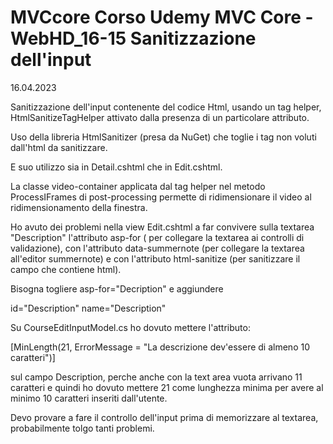 # MVCcore Corso Udemy MVC Core - WebHD_16-15 Sanitizzazione dell'input
16.04.2023

Sanitizzazione dell'input contenente del codice Html, usando un tag helper,
HtmlSanitizeTagHelper attivato dalla presenza di un particolare attributo.

Uso della libreria HtmlSanitizer (presa da NuGet) che toglie i tag non voluti
dall'html da sanitizzare.

E suo utilizzo sia in Detail.cshtml che in Edit.cshtml.

La classe video-container applicata dal tag helper nel metodo ProcessIFrames 
di post-processing permette di ridimensionare il video al ridimensionamento
della finestra.

Ho avuto dei problemi nella view Edit.cshtml a far convivere
sulla textarea "Description" l'attributo asp-for ( per collegare la textarea 
ai controlli di validazione), 
con l'attributo data-summernote (per collegare la textarea all'editor summernote)
e con l'attributo html-sanitize (per sanitizzare il campo che contiene html).

Bisogna togliere asp-for="Decription" e aggiundere 

id="Description"  name="Description"

Su CourseEditInputModel.cs ho dovuto mettere l'attributo:

[MinLength(21, ErrorMessage = "La descrizione dev'essere di almeno 10 caratteri")]

sul campo Description, perche anche con la text area vuota arrivano 11 caratteri
e quindi ho dovuto mettere 21 come lunghezza minima per avere al minimo 10 caratteri
inseriti dall'utente.

Devo provare a fare il controllo dell'input prima di memorizzare al textarea,
probabilmente tolgo tanti problemi.